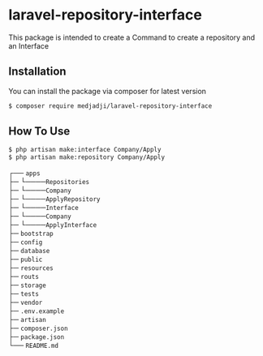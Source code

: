 # laravel-repository-interface
This package is intended to create a Command to create a repository and an Interface


## Installation

You can install the package via composer for latest version
```bash
$ composer require medjadji/laravel-repository-interface
```
## How To Use 

```bash
$ php artisan make:interface Company/Apply
$ php artisan make:repository Company/Apply

```


┌── `apps` \
├─  └────`Repositories` \
├─       └────`Company` \
├─            └────`ApplyRepository` \
├─  └────`Interface` \
├─       └────`Company` \
├─            └────`ApplyInterface` \
├─  `bootstrap` \
├─  `config` \
├─  `database` \
├─  `public` \
├─  `resources` \
├─  `routs` \
├─  `storage` \
├─  `tests` \
├─  `vendor` \
├─  `.env.example` \
├─  `artisan` \
├─  `composer.json` \
├─  `package.json` \
└── `README.md`

